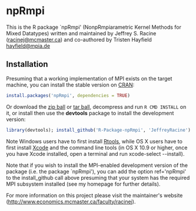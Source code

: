 # npRmpi

This is the R package `npRmpi' (NonpRmpiarametric Kernel Methods for Mixed Datatypes) written and maintained by Jeffrey S. Racine (racinej@mcmaster.ca) and co-authored by Tristen Hayfield <hayfield@mpia.de>

## Installation

Presuming that a working implementation of MPI exists on the target machine, you can install the stable version on [CRAN](http://cran.r-project.org/package=npRmpi):

```r
install.packages('npRmpi', dependencies = TRUE)
```

Or download the [zip ball](https://github.com/JeffreyRacine/R-Package-npRmpi/zipball/master) or [tar ball](https://github.com/JeffreyRacine/R-Package-npRmpi/tarball/master), decompress and run `R CMD INSTALL` on it, or install then use the **devtools** package to install the development version:

```r
library(devtools); install_github('R-Package-npRmpi', 'JeffreyRacine')
```

Note Windows users have to first install
[Rtools](http://cran.r-project.org/bin/windows/Rtools), while OS X
users have to first install
[Xcode](https://itunes.apple.com/us/app/xcode/id497799835) and the
command line tools (in OS X 10.9 or higher, once you have Xcode
installed, open a terminal and run xcode-select --install).

Note that if you wish to install the MPI-enabled development version
of the package (i.e. the package `npRmpi'), you can add the option
ref='npRmpi' to the install_github call above presuming that your
system has the required MPI subsystem installed (see my homepage for
further details).

For more information on this project please visit the maintainer's website (http://www.economics.mcmaster.ca/faculty/racinej).

